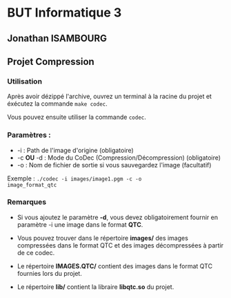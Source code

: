 # BUT Informatique 3

## Jonathan ISAMBOURG

## Projet Compression

### Utilisation

Après avoir dézippé l'archive, ouvrez un terminal à la racine du projet et éxécutez la commande <code>make codec</code>.

Vous pouvez ensuite utiliser la commande <code>codec</code>.

### Paramètres :
- -i : Path de l'image d'origine (obligatoire)  
- -c **OU** -d : Mode du CoDec (Compression/Décompression) (obligatoire)
- -o : Nom de fichier de sortie si vous sauvegardez l'image (facultatif)

Exemple : <code>./codec -i images/image1.pgm -c -o image_format_qtc</code>

### Remarques

- Si vous ajoutez le paramètre **-d**, vous devez obligatoirement fournir en paramètre -i une image dans le format **QTC**.

- Vous pouvez trouver dans le répertoire **images/** des images compressées dans le format QTC et des images décompressées à partir de ce codec.

- Le répertoire **IMAGES.QTC/** contient des images dans le format QTC fournies lors du projet.

- Le répertoire **lib/** contient la libraire **libqtc.so** du projet.